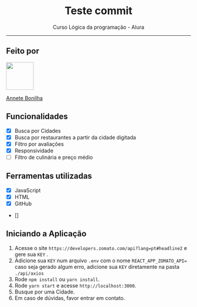  <h1 align="center">
  Teste commit
</h1>

<p align="center">Curso Lógica da programação - Alura</p>

<hr>

## Feito por

[<img src="https://avatars.githubusercontent.com/u/145632926?v=4" width="75px;"/>](https://github.com/annetebonilha)

[Annete Bonilha](https://github.com/annetebonilha)

## Funcionalidades

- [x] Busca por Cidades
- [x] Busca por restaurantes a partir da cidade digitada
- [x] Filtro por avaliações
- [x] Responsividade 
- [ ] Filtro de culinária e preço médio

## Ferramentas utilizadas

- [x] JavaScript
- [x] HTML
- [x] GitHub
- [] 

## Iniciando a Aplicação
1. Acesse o site `https://developers.zomato.com/api?lang=pt#headline2` e gere sua `KEY` .<br />
2. Adicione sua `KEY` num arquivo `.env` com o nome `REACT_APP_ZOMATO_API=` caso seja gerado algum erro, adicione sua `KEY` diretamente na pasta `./api/axios`
3. Rode `npm install` ou `yarn install`.<br />
4. Rode `yarn start` e acesse `http://localhost:3000`.<br />
5. Busque por uma Cidade.<br/>
6. Em caso de dúvidas, favor entrar em contato. 
